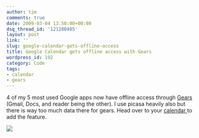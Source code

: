 ```yaml
---
author: tim
comments: true
date: 2009-03-04 13:50:00+00:00
dsq_thread_id: '121280485'
layout: post
link: ''
slug: google-calendar-gets-offline-access
title: Google Calendar gets offline access with Gears
wordpress_id: 192
category: Code
tags:
- calendar
- gears
---
```


4 of my 5 most used Google apps now have offline access through [Gears
](http://gears.google.com/)(Gmail, Docs, and reader being the other).  I use
picasa heavily also but there is way too much data there for gears.  Head over
to your [calendar ](https://www.google.com/calendar/)to add the feature.  
  
![](https://4.bp.blogspot.com/_ZaGO7GjCqAI/Sa421fHmqBI/AAAAAAAAPJA/TgcJknPLigE/s1600/offline-calendar-1.png)
